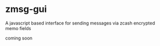 # zmsg-gui

A javascript based interface for sending messages via zcash encrypted memo fields

coming soon
